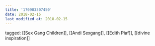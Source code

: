 ```yaml
---
title: '170903307450'
date: 2018-02-15
last_modified_at: 2018-02-15
---
```

tagged: [[Sex Gang Children]], [[Andi Sexgang]], [[Edith Piaf]], [[divine inspiration]]
<iframe frameborder="0" height="1" id="ga_target" scrolling="no" style="background-color:transparent; overflow:hidden; position:absolute; top:0; left:0; z-index:9999;" width="1"></iframe>